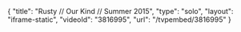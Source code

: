 {
    "title": "Rusty \/\/ Our Kind \/\/ Summer 2015",
    "type": "solo",
    "layout": "iframe-static",
    "videoId": "3816995",
    "url": "\/tvpembed\/3816995"
}